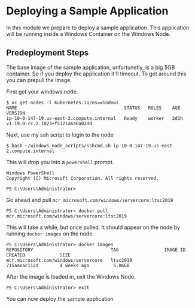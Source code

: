# Deploying a Sample Application

In this module we prepare to deploy a sample application. This application will be running inside a Windows Container on the Windows Node.

## Predeployment Steps

The base image of the sample application, unfortunetly, is a big 5GB container. So if you deploy the application it'll timeout. To get around this you can prepull the image. 

First get your windows node.

```shell
$ oc get nodes -l kubernetes.io/os=windows
NAME                                        STATUS   ROLES    AGE    VERSION
ip-10-0-147-19.us-east-2.compute.internal   Ready    worker   2d1h   v1.19.0-rc.2.1023+f5121a6a6a02dd
```

Next, use my ssh script to login to the node

```shell
$ bash ~/windows_node_scripts/sshcmd.sh ip-10-0-147-19.us-east-2.compute.internal
```

This will drop you into a `powershell` prompt.

```shell
Windows PowerShell
Copyright (C) Microsoft Corporation. All rights reserved.

PS C:\Users\Administrator>
```

Go ahead and pull `mcr.microsoft.com/windows/servercore:ltsc2019` 

```shell
PS C:\Users\Administrator> docker pull mcr.microsoft.com/windows/servercore:ltsc2019
```

This will take a while, but once pulled. It should appear on the node by running `docker images` on the node.

```shell
PS C:\Users\Administrator> docker images
REPOSITORY                             TAG                 IMAGE ID            CREATED             SIZE   
mcr.microsoft.com/windows/servercore   ltsc2019            715aaeac112d        4 weeks ago         5.06GB 
```

After the image is loaded in, exit the Windows Node.

```shell
PS C:\Users\Administrator> exit
```

You can now deploy the sample application
